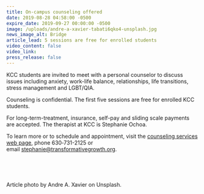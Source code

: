 ```yaml
---
title: On-campus counseling offered
date: 2019-08-28 04:58:00 -0500
expire_date: 2019-09-27 00:00:00 -0500
image: /uploads/andre-a-xavier-tabati6qko4-unsplash.jpg
news_image_alt: Bridge
article_lead: 5 sessions are free for enrolled students
video_content: false
video_link:
press_release: false
---
```


KCC students are invited to meet with a personal counselor to discuss issues including anxiety, work-life balance, relationships, life transitions, stress management and LGBT/QIA.

Counseling is confidential. The first five sessions are free for enrolled KCC students.

For long-term-treatment, insurance, self-pay and sliding scale payments are accepted. The therapist at KCC is Stephanie Ochoa. &nbsp;

To learn more or to schedule and appointment, visit the [counseling services web page](http://www.kcc.edu/students/advising/Pages/counseling-and-referral-services.aspx), phone 630‑731-2125 or email&nbsp;[stephanie@transformativegrowth.org](mailto:stephanie@transformativegrowth.org).&nbsp;

&nbsp;

&nbsp;

Article photo by Andre A. Xavier on Unsplash.